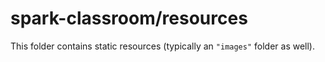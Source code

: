 # spark-classroom/resources

This folder contains static resources (typically an `"images"` folder as well).
